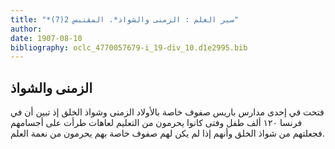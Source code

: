 ```yaml
---
title: "*سير العلم : الزمنى والشواذ*. المقتبس 2(7)"
author: 
date: 1907-08-10
bibliography: oclc_4770057679-i_19-div_10.d1e2995.bib
---
```




##  الزمنى والشواذ 


 فتحت في  إحدى  مدارس باريس صفوف خاصة بالأولاد الزمنى وشواذ الخلق إذ تبين أن في فرنسا  ١٢٠  ألف  طفل وفتى كانوا يحرمون من التعليم لعاهات طرأت على أجسامهم   فجعلتهم من شواذ الخلق وأنهم إذا لم يكن لهم صفوف خاصة بهم يحرمون من نعمة العلم. 
